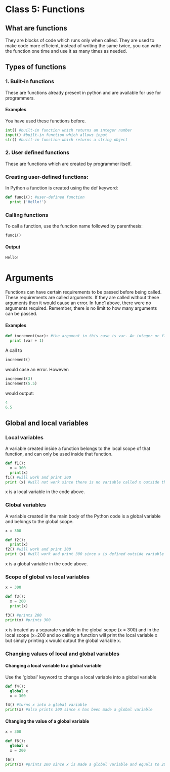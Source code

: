 # Class 5: Functions

## What are functions
They are blocks of code which runs only when called. They are used to make code more efficient, instead of writing the same twice, you can write the function one time and use it as many times as needed.


## Types of functions

### 1. Built-in functions
These are functions already present in python and are available for use for programmers.

#### Examples
You have used these functions before.
```python
int() #built-in function which returns an integer number
input() #built-in function which allows input
str() #built-in function which returns a string object
```
### 2. User defined functions
These are functions which are created by programmer itself.

### Creating user-defined functions:
In Python a function is created using the def keyword:
```python
def func1(): #user-defined function
  print ('Hello!')
```
### Calling functions
To call a function, use the function name followed by parenthesis:
```python
func1()
```
#### Output
```python
Hello!
```

# Arguments
Functions can have certain requirements to be passed before being called. These requirements are called arguments. If they are called without these arguments then it would cause an error. In func1 above, there were no arguments required. Remember, there is no limit to how many arguments can be passed.

#### Examples
```python
def increment(var): #the argument in this case is var. An integer or floating point value must be passed when calling the function increment
  print (var + 1)
```
A call to
```python
increment()
```
would case an error. However:
```python
increment(3)
increment(5.5)
```
would output:
```python
4
6.5
```

## Global and local variables

### Local variables
A variable created inside a function belongs to the local scope of that function, and can only be used inside that function.

```python
def f1():
  x = 300
  print(x)
f1() #will work and print 300
print (x) #will not work since there is no variable called x outside the function
```
x is a local variable in the code above.

### Global variables
A variable created in the main body of the Python code is a global variable and belongs to the global scope.
```python
x = 300

def f2():
  print(x)
f2() #will work and print 300
print (x) #will work and print 300 since x is defined outside variable
```
x is a global variable in the code above.



### Scope of global vs local variables

```python
x = 300

def f3():
  x = 200
  print(x)

f3() #prints 200
print(x) #prints 300
```
x is treated as a separate variable in the global scope (x = 300) and in the local scope (x=200 and so calling a function will print the local variable x but simply printing x would output the global variable x.

### Changing values of local and global variables

#### Changing a local variable to a global variable
Use the 'global' keyword to change a local variable into a global variable
```python
def f4():
  global x
  x = 300

f4() #turns x into a global variable
print(x) #also prints 300 since x has been made a global variable
```
#### Changing the value of a global variable
```python
x = 300

def f6():
  global x
  x = 200

f6()
print(x) #prints 200 since x is made a global variable and equals to 200 in the function f6. 
```
